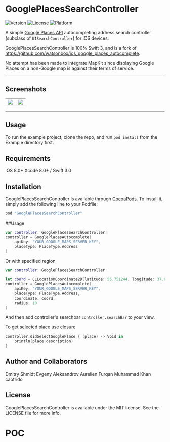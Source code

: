 # GooglePlacesSearchController

[![Version](https://img.shields.io/cocoapods/v/GooglePlacesSearchController.svg?style=flat)](http://cocoapods.org/pods/GooglePlacesSearchController)
[![License](https://img.shields.io/cocoapods/l/GooglePlacesSearchController.svg?style=flat)](http://cocoapods.org/pods/GooglePlacesSearchController)
[![Platform](https://img.shields.io/cocoapods/p/GooglePlacesSearchController.svg?style=flat)](http://cocoapods.org/pods/GooglePlacesSearchController)


A simple [Google Places API](https://developers.google.com/places/documentation/autocomplete) autocompleting address search controller (subclass of ```UISearchController```) for iOS devices.

GooglePlacesSearchController is 100% Swift 3, and is a fork of https://github.com/watsonbox/ios_google_places_autocomplete.

No attempt has been made to integrate MapKit since displaying Google Places on a non-Google map is against their terms of service.

___

## Screenshots
<table width="100%">
  <tr>
    <td align="left"><img src="Screenshots/view.png"/></td>
    <td align="right"><img src="Screenshots/search.png"/></td>
  </td>
</table>

----------

## Usage

To run the example project, clone the repo, and run `pod install` from the Example directory first.

## Requirements

iOS 8.0+
Xcode 8.0+ / Swift 3.0

## Installation

GooglePlacesSearchController is available through [CocoaPods](http://cocoapods.org). To install
it, simply add the following line to your Podfile:

```ruby
pod "GooglePlacesSearchController"
```


##Usage
```swift
var controller: GooglePlacesSearchController!
controller = GooglePlacesAutocomplete(
    apiKey: "YOUR_GOOGLE_MAPS_SERVER_KEY",
    placeType: PlaceType.Address
)
```
        
Or with specified region

```swift
var controller: GooglePlacesSearchController!

let coord = CLLocationCoordinate2D(latitude: 55.751244, longitude: 37.618423)
controller = GooglePlacesAutocomplete(
    apiKey: "YOUR_GOOGLE_MAPS_SERVER_KEY",
    placeType: PlaceType.Address,
    coordinate: coord,
    radius: 10
)
```

And then add controller's searchbar ```controller.searchBar``` to your view.

To get selected place use closure
```swift
controller.didSelectGooglePlace { (place) -> Void in
    println(place.description)
} 
```

## Author and Collaborators

Dmitry Shmidt
Evgeny Aleksandrov
Aurelien
Furqan Muhammad Khan
caotrido

## License

GooglePlacesSearchController is available under the MIT license. See the LICENSE file for more info.
# POC
